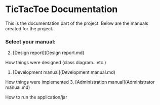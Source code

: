 # TicTacToe Documentation

This is the documentation part of the project. Below are the manuals created for the project.

### Select your manual:

2. [Design report](Design report.md)

  How things were designed (class diagram.. etc.)
1. [Development manual](Development manual.md)

  How things were implemented
3. [Administration manual](Administrator manual.md)

  How to run the application/jar
